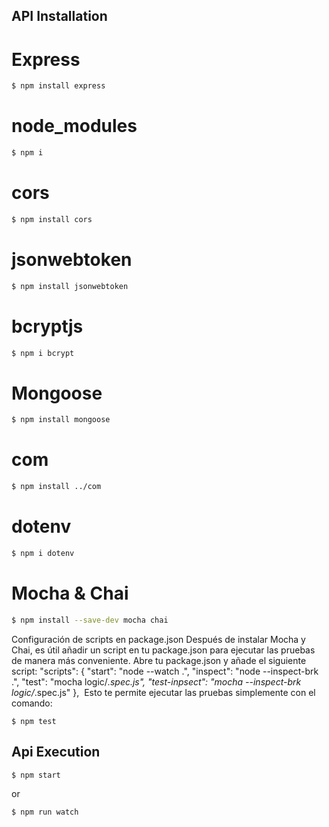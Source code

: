 ## API Installation

# Express

```sh
$ npm install express
```
# node_modules

```sh
$ npm i
```
# cors

```sh
$ npm install cors
```
# jsonwebtoken

```sh
$ npm install jsonwebtoken
```
# bcryptjs

```sh
$ npm i bcrypt
```
# Mongoose

```sh
$ npm install mongoose
```
# com

```sh
$ npm install ../com
```
# dotenv
```sh
$ npm i dotenv
```

# Mocha & Chai

```sh
$ npm install --save-dev mocha chai
```
Configuración de scripts en package.json
Después de instalar Mocha y Chai, es útil añadir un script en tu package.json para ejecutar las pruebas de manera más conveniente. Abre tu package.json y añade el siguiente script:
"scripts": {
    "start": "node --watch .",
    "inspect": "node --inspect-brk .",
    "test": "mocha logic/*.spec.js",
    "test-inpsect": "mocha --inspect-brk logic/*.spec.js"
  },
​
Esto te permite ejecutar las pruebas simplemente con el comando:
```
$ npm test 
```

## Api Execution

```sh
$ npm start
```
or 

```sh
$ npm run watch
```